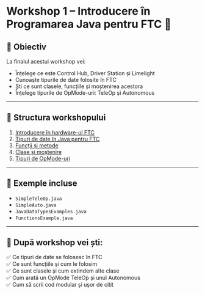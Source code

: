 # Workshop 1 – Introducere în Programarea Java pentru FTC 🚀

## 🎯 Obiectiv
La finalul acestui workshop vei:
- Înțelege ce este Control Hub, Driver Station și Limelight
- Cunoaște tipurile de date folosite în FTC
- Ști ce sunt clasele, funcțiile și moștenirea acestora
- Înțelege tipurile de OpMode-uri: TeleOp și Autonomous

---

## 🧭 Structura workshopului
1. [Introducere în hardware-ul FTC](./01_Hardware/01_Hardware.pdf)
2. [Tipuri de date în Java pentru FTC](./02_DataTypes/02_DataTypes.pdf) 
3. [Funcții și metode](./03_Functions/03_Functions.pdf)
4. [Clase și moștenire](./04_Clases/04_Classes.pdf)
5. [Tipuri de OpMode-uri](./05_OpModes/05_OpModes.pdf)
   
---

## 🧩 Exemple incluse
- `SimpleTeleOp.java`
- `SimpleAuto.java`
- `JavaDataTypesExamples.java`
- `FunctionsExample.java`

---

## 🧠 După workshop vei ști:
✅ Ce tipuri de date se folosesc în FTC  
✅ Ce sunt funcțiile și cum le folosim  
✅ Ce sunt clasele și cum extindem alte clase  
✅ Cum arată un OpMode TeleOp și unul Autonomous  
✅ Cum să scrii cod modular și ușor de citit  
